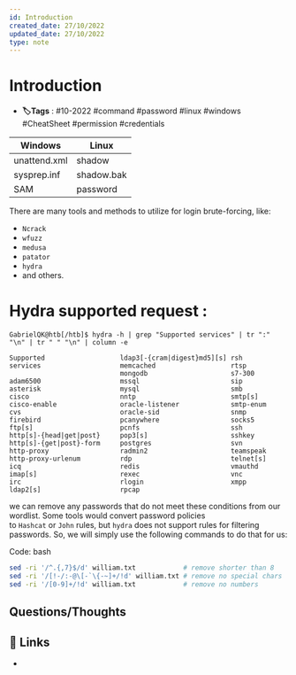 ```yaml
---
id: Introduction
created_date: 27/10/2022
updated_date: 27/10/2022
type: note
---
```


#  Introduction
- **🏷️Tags** :  #10-2022 #command #password #linux #windows #CheatSheet #permission #credentials 


| **Windows** | **Linux** |
| ------------- | ----------- |
| unattend.xml  | shadow       |
 |sysprep.inf|shadow.bak|
|SAM|password|


There are many tools and methods to utilize for login brute-forcing, like:

-   `Ncrack`
-   `wfuzz`
-   `medusa`
-   `patator`
-   `hydra`
-   and others.

# Hydra supported request : 
```shell-session
GabrielQK@htb[/htb]$ hydra -h | grep "Supported services" | tr ":" "\n" | tr " " "\n" | column -e

Supported			        ldap3[-{cram|digest}md5][s]	rsh
services			        memcached					rtsp
				            mongodb						s7-300
adam6500			        mssql						sip
asterisk			        mysql						smb
cisco				        nntp						smtp[s]
cisco-enable		        oracle-listener				smtp-enum
cvs				            oracle-sid					snmp
firebird			        pcanywhere					socks5
ftp[s]				        pcnfs						ssh
http[s]-{head|get|post}		pop3[s]						sshkey
http[s]-{get|post}-form		postgres					svn
http-proxy		        	radmin2						teamspeak
http-proxy-urlenum		    rdp				  		    telnet[s]
icq				            redis						vmauthd
imap[s]		        		rexec						vnc
irc				            rlogin						xmpp
ldap2[s]		        	rpcap
```

we can remove any passwords that do not meet these conditions from our wordlist. Some tools would convert password policies to `Hashcat` or `John` rules, but `hydra` does not support rules for filtering passwords. So, we will simply use the following commands to do that for us:

Code: bash

```bash
sed -ri '/^.{,7}$/d' william.txt            # remove shorter than 8
sed -ri '/[!-/:-@\[-`\{-~]+/!d' william.txt # remove no special chars
sed -ri '/[0-9]+/!d' william.txt            # remove no numbers
```


## Questions/Thoughts


## 🔗 Links
- 